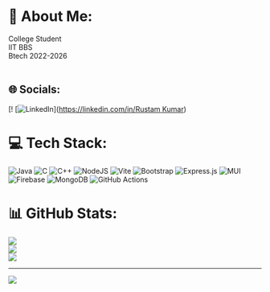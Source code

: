 # 💫 About Me:
College Student<br>IIT BBS <br>Btech 2022-2026<br><br>


## 🌐 Socials:
[! [![LinkedIn](https://img.shields.io/badge/LinkedIn-%230077B5.svg?logo=linkedin&logoColor=white)]([https://linkedin.com/in/Rustam Kumar](https://www.linkedin.com/in/rustam-kumar-214948253/)) 

# 💻 Tech Stack:
![Java](https://img.shields.io/badge/java-%23ED8B00.svg?style=for-the-badge&logo=openjdk&logoColor=white) ![C](https://img.shields.io/badge/c-%2300599C.svg?style=for-the-badge&logo=c&logoColor=white) ![C++](https://img.shields.io/badge/c++-%2300599C.svg?style=for-the-badge&logo=c%2B%2B&logoColor=white) ![NodeJS](https://img.shields.io/badge/node.js-6DA55F?style=for-the-badge&logo=node.js&logoColor=white) ![Vite](https://img.shields.io/badge/vite-%23646CFF.svg?style=for-the-badge&logo=vite&logoColor=white) ![Bootstrap](https://img.shields.io/badge/bootstrap-%238511FA.svg?style=for-the-badge&logo=bootstrap&logoColor=white) ![Express.js](https://img.shields.io/badge/express.js-%23404d59.svg?style=for-the-badge&logo=express&logoColor=%2361DAFB) ![MUI](https://img.shields.io/badge/MUI-%230081CB.svg?style=for-the-badge&logo=mui&logoColor=white) ![Firebase](https://img.shields.io/badge/firebase-a08021?style=for-the-badge&logo=firebase&logoColor=ffcd34) ![MongoDB](https://img.shields.io/badge/MongoDB-%234ea94b.svg?style=for-the-badge&logo=mongodb&logoColor=white) ![GitHub Actions](https://img.shields.io/badge/github%20actions-%232671E5.svg?style=for-the-badge&logo=githubactions&logoColor=white)
# 📊 GitHub Stats:
![](https://github-readme-stats.vercel.app/api?username=Charlie-rk&theme=dark&hide_border=false&include_all_commits=false&count_private=false)<br/>
![](https://github-readme-streak-stats.herokuapp.com/?user=Charlie-rk&theme=dark&hide_border=false)<br/>
![](https://github-readme-stats.vercel.app/api/top-langs/?username=Charlie-rk&theme=dark&hide_border=false&include_all_commits=false&count_private=false&layout=compact)

---
[![](https://visitcount.itsvg.in/api?id=Charlie-rk&icon=0&color=0)](https://visitcount.itsvg.in)

<!-- Proudly created with GPRM ( https://gprm.itsvg.in ) -->
